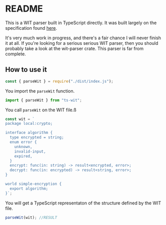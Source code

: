 # README

This is a WIT parser built in TypeScript directly. It was built largely on the
specification found
[here](https://github.com/WebAssembly/component-model/blob/main/design/mvp/WIT.md).

It's very much work in progress, and there's a fair chance I will never finish
it at all. If you're looking for a serious serious WIT parser, then you should
probably take a look at the wit-parser crate. This parser is far from complete.

## How to use it

```javascript --run std --hide
const { parseWit } = require("./dist/index.js");
```

You import the `parseWit` function.

```javascript
import { parseWit } from "ts-wit";
```

You call `parseWit` on the WIT file.ß

```javascript --run std
const wit = `
package local:crypto;

interface algorithm {
  type encrypted = string;
  enum error {
    unknown,
    invalid-input,
    expired,
  }
  encrypt: func(in: string) -> result<encrypted, error>;
  decrypt: func(in: encrypted) -> result<string, error>;
}

world simple-encryption {
  export algorithm;
}`;
```

You will get a TypeScript representaton of the structure defined by the WIT
file.

```javascript --run std
parseWit(wit); //RESULT
```
